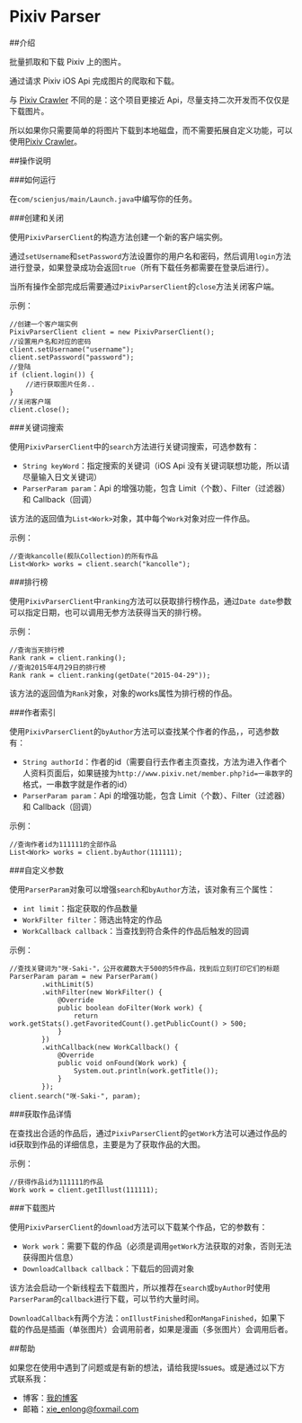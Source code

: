 # Pixiv Parser

##介绍

批量抓取和下载 Pixiv 上的图片。

通过请求 Pixiv iOS Api 完成图片的爬取和下载。

与 [Pixiv Crawler][1] 不同的是：这个项目更接近 Api，尽量支持二次开发而不仅仅是下载图片。

所以如果你只需要简单的将图片下载到本地磁盘，而不需要拓展自定义功能，可以使用[Pixiv Crawler][1]。

##操作说明

###如何运行

在`com/scienjus/main/Launch.java`中编写你的任务。

###创建和关闭

使用`PixivParserClient`的构造方法创建一个新的客户端实例。

通过`setUsername`和`setPassword`方法设置你的用户名和密码，然后调用`login`方法进行登录，如果登录成功会返回`true`（所有下载任务都需要在登录后进行）。

当所有操作全部完成后需要通过`PixivParserClient`的`close`方法关闭客户端。

示例：

```
//创建一个客户端实例
PixivParserClient client = new PixivParserClient();
//设置用户名和对应的密码
client.setUsername("username");
client.setPassword("password");
//登陆
if (client.login()) {
    //进行获取图片任务..
}
//关闭客户端
client.close();
```

###关键词搜索

使用`PixivParserClient`中的`search`方法进行关键词搜索，可选参数有：
 - `String keyWord`：指定搜索的关键词（iOS Api 没有关键词联想功能，所以请尽量输入日文关键词）
 - `ParserParam param`：Api 的增强功能，包含 Limit（个数）、Filter（过滤器）和 Callback（回调）

该方法的返回值为`List<Work>`对象，其中每个`Work`对象对应一件作品。

 
示例：

```
//查询kancolle(舰队Collection)的所有作品
List<Work> works = client.search("kancolle");
```

###排行榜

使用`PixivParserClient`中`ranking`方法可以获取排行榜作品，通过`Date date`参数可以指定日期，也可以调用无参方法获得当天的排行榜。

示例：

```
//查询当天排行榜
Rank rank = client.ranking();
//查询2015年4月29日的排行榜
Rank rank = client.ranking(getDate("2015-04-29"));
```
该方法的返回值为`Rank`对象，对象的works属性为排行榜的作品。

###作者索引

使用`PixivParserClient`的`byAuthor`方法可以查找某个作者的作品，，可选参数有：
 - `String authorId`：作者的id（需要自行去作者主页查找，方法为进入作者个人资料页面后，如果链接为`http://www.pixiv.net/member.php?id=一串数字`的格式，一串数字就是作者的id）
 - `ParserParam param`：Api 的增强功能，包含 Limit（个数）、Filter（过滤器）和 Callback（回调）

示例：

```
//查询作者id为111111的全部作品
List<Work> works = client.byAuthor(111111);
```

###自定义参数

使用`ParserParam`对象可以增强`search`和`byAuthor`方法，该对象有三个属性：

- `int limit`：指定获取的作品数量
- `WorkFilter filter`：筛选出特定的作品
- `WorkCallback callback`：当查找到符合条件的作品后触发的回调

示例：

```
//查找关键词为"咲-Saki-"，公开收藏数大于500的5件作品，找到后立刻打印它们的标题
ParserParam param = new ParserParam()
        .withLimit(5)
        .withFilter(new WorkFilter() {
            @Override
            public boolean doFilter(Work work) {
                return work.getStats().getFavoritedCount().getPublicCount() > 500;
            }
        })
        .withCallback(new WorkCallback() {
            @Override
            public void onFound(Work work) {
                System.out.println(work.getTitle());
            }
        });
client.search("咲-Saki-", param);
```

###获取作品详情

在查找出合适的作品后，通过`PixivParserClient`的`getWork`方法可以通过作品的id获取到作品的详细信息，主要是为了获取作品的大图。

示例：

```
//获得作品id为111111的作品
Work work = client.getIllust(111111);
```

###下载图片

使用`PixivParserClient`的`download`方法可以下载某个作品，它的参数有：

- `Work work`：需要下载的作品（必须是调用`getWork`方法获取的对象，否则无法获得图片信息）
- `DownloadCallback callback`：下载后的回调对象

该方法会启动一个新线程去下载图片，所以推荐在`search`或`byAuthor`时使用`ParserParam`的`callback`进行下载，可以节约大量时间。

`DownloadCallback`有两个方法：`onIllustFinished`和`onMangaFinished`，如果下载的作品是插画（单张图片）会调用前者，如果是漫画（多张图片）会调用后者。


##帮助

如果您在使用中遇到了问题或是有新的想法，请给我提Issues。或是通过以下方式联系我：
 - 博客：[我的博客][2]
 - 邮箱：xie_enlong@foxmail.com

[1]:https://github.com/ScienJus/pixiv-crawler/
[2]:http://www.scienjus.com